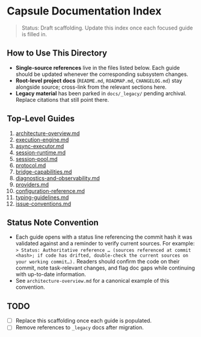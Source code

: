 # Capsule Documentation Index

> Status: Draft scaffolding. Update this index once each focused guide is filled in.

## How to Use This Directory
- **Single-source references** live in the files listed below. Each guide should be updated whenever the corresponding subsystem changes.
- **Root-level project docs** (`README.md`, `ROADMAP.md`, `CHANGELOG.md`) stay alongside source; cross-link from the relevant sections here.
- **Legacy material** has been parked in `docs/_legacy/` pending archival. Replace citations that still point there.

## Top-Level Guides
1. [architecture-overview.md](architecture-overview.md)
2. [execution-engine.md](execution-engine.md)
3. [async-executor.md](async-executor.md)
4. [session-runtime.md](session-runtime.md)
5. [session-pool.md](session-pool.md)
6. [protocol.md](protocol.md)
7. [bridge-capabilities.md](bridge-capabilities.md)
8. [diagnostics-and-observability.md](diagnostics-and-observability.md)
9. [providers.md](providers.md)
10. [configuration-reference.md](configuration-reference.md)
11. [typing-guidelines.md](typing-guidelines.md)
12. [issue-conventions.md](issue-conventions.md)

## Status Note Convention
- Each guide opens with a status line referencing the commit hash it was
  validated against and a reminder to verify current sources. For example:
  `> Status: Authoritative reference … (sources referenced at commit <hash>; if
  code has drifted, double-check the current sources on your working commit…).`
  Readers should confirm the code on their commit, note task-relevant changes,
  and flag doc gaps while continuing with up-to-date information.
- See `architecture-overview.md` for a canonical example of this convention.

## TODO
- [ ] Replace this scaffolding once each guide is populated.
- [ ] Remove references to `_legacy` docs after migration.
